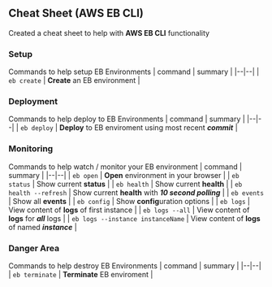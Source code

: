 ## Cheat Sheet (AWS EB CLI)
Created a cheat sheet to help with **AWS EB CLI** functionality

### Setup
Commands to help setup EB Environments
| command | summary |
|--|--|
| ```eb create``` | **Create** an EB environment |

### Deployment
Commands to help deploy to EB Environments
| command | summary |
|--|--|
| ```eb deploy``` | **Deploy** to EB enviroment using most recent ***commit*** |

### Monitoring
Commands to help watch / monitor your EB environment
| command | summary |
|--|--|
| ```eb open``` | **Open** environment in your browser |
| ```eb status``` | Show current **status** |
| ```eb health``` | Show current **health** |
| ```eb health --refresh``` | Show current **health** with ***10 second polling*** |
| ```eb events``` | Show all **events** |
| ```eb config``` | Show **config**uration options |
| ```eb logs``` | View content of **logs** of first instance |
| ```eb logs --all``` | View content of **logs** for ***all*** logs |
| ```eb logs --instance instanceName``` | View content of **logs** of named ***instance*** |

### Danger Area
Commands to help destroy EB Environments
| command | summary |
|--|--|
| ```eb terminate``` | **Terminate** EB enviroment |
